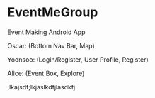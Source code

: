 # EventMeGroup
Event Making Android App 


Oscar: (Bottom Nav Bar, Map) 

Yoonsoo: (Login/Register, User Profile, Register)

Alice: (Event Box, Explore)


;lkajsdf;lkjaslkdfjlasdkfj